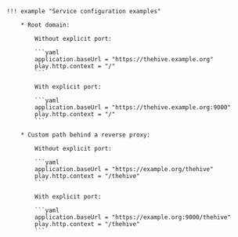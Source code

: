     !!! example "Service configuration examples"

        * Root domain:

            Without explicit port:

            ```yaml
            application.baseUrl = "https://thehive.example.org"
            play.http.context = "/"
            ```

            With explicit port:

            ```yaml
            application.baseUrl = "https://thehive.example.org:9000"
            play.http.context = "/"
            ```

        * Custom path behind a reverse proxy:

            Without explicit port:

            ```yaml
            application.baseUrl = "https://example.org/thehive"
            play.http.context = "/thehive"
            ```

            With explicit port:

            ```yaml
            application.baseUrl = "https://example.org:9000/thehive"
            play.http.context = "/thehive"
            ```